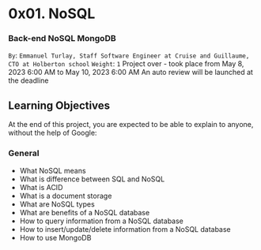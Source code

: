# 0x01. NoSQL
### Back-end NoSQL MongoDB
 `By`: `Emmanuel Turlay, Staff Software Engineer at Cruise and Guillaume, CTO at Holberton school`
 `Weight`: `1`
 Project over - took place from May 8, 2023 6:00 AM to May 10, 2023 6:00 AM
 An auto review will be launched at the deadline


## Learning Objectives
At the end of this project, you are expected to be able to explain to anyone, without the help of Google:

### General
* What NoSQL means
* What is difference between SQL and NoSQL
* What is ACID
* What is a document storage
* What are NoSQL types
* What are benefits of a NoSQL database
* How to query information from a NoSQL database
* How to insert/update/delete information from a NoSQL database
* How to use MongoDB
